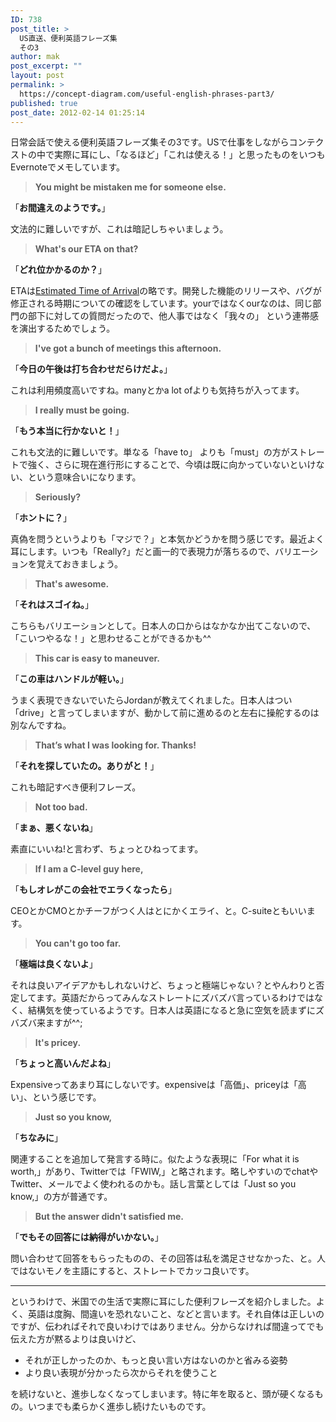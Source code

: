 ```yaml
---
ID: 738
post_title: >
  US直送、便利英語フレーズ集
  その3
author: mak
post_excerpt: ""
layout: post
permalink: >
  https://concept-diagram.com/useful-english-phrases-part3/
published: true
post_date: 2012-02-14 01:25:14
---
```

日常会話で使える便利英語フレーズ集その3です。USで仕事をしながらコンテクストの中で実際に耳にし、「なるほど」「これは使える！」と思ったものをいつもEvernoteでメモしています。
<blockquote><strong>You might be mistaken me for someone else.</strong></blockquote>
「<strong>お間違えのようです。</strong>」

文法的に難しいですが、これは暗記しちゃいましょう。
<blockquote><strong>What's our ETA on that?</strong></blockquote>
「<strong>どれ位かかるのか？</strong>」

ETAは<a href="http://en.wikipedia.org/wiki/Estimated_time_of_arrival">Estimated Time of Arrival</a>の略です。開発した機能のリリースや、バグが修正される時期についての確認をしています。yourではなくourなのは、同じ部門の部下に対しての質問だったので、他人事ではなく「我々の」 という連帯感を演出するためでしょう。
<blockquote><strong>I've got a bunch of meetings this afternoon.</strong></blockquote>
「<strong>今日の午後は打ち合わせだらけだよ。</strong>」

これは利用頻度高いですね。manyとかa lot ofよりも気持ちが入ってます。
<blockquote><strong>I really must be going.</strong></blockquote>
「<strong>もう本当に行かないと！</strong>」

これも文法的に難しいです。単なる「have to」 よりも「must」の方がストレートで強く、さらに現在進行形にすることで、今頃は既に向かっていないといけない、という意味合いになります。
<blockquote><strong>Seriously?</strong></blockquote>
「<strong>ホントに？</strong>」

真偽を問うというよりも「マジで？」と本気かどうかを問う感じです。最近よく耳にします。いつも「Really?」だと画一的で表現力が落ちるので、バリエーションを覚えておきましょう。
<blockquote><strong>That's awesome.</strong></blockquote>
「<strong>それはスゴイね。</strong>」

こちらもバリエーションとして。日本人の口からはなかなか出てこないので、「こいつやるな！」と思わせることができるかも^^
<blockquote><strong>This car is easy to maneuver.</strong></blockquote>
「<strong>この車はハンドルが軽い。</strong>」

うまく表現できないでいたらJordanが教えてくれました。日本人はつい「drive」と言ってしまいますが、動かして前に進めるのと左右に操舵するのは別なんですね。
<blockquote><strong>That’s what I was looking for. Thanks!</strong></blockquote>
「<strong>それを探していたの。ありがと！</strong>」

これも暗記すべき便利フレーズ。
<blockquote><strong>Not too bad.</strong></blockquote>
「<strong>まぁ、悪くないね</strong>」

素直にいいね!と言わず、ちょっとひねってます。
<blockquote><strong>If I am a C-level guy here,</strong></blockquote>
「<strong>もしオレがこの会社でエラくなったら</strong>」

CEOとかCMOとかチーフがつく人はとにかくエライ、と。C-suiteともいいます。
<blockquote><strong>You can't go too far.</strong></blockquote>
「<strong>極端は良くないよ</strong>」

それは良いアイデアかもしれないけど、ちょっと極端じゃない？とやんわりと否定してます。英語だからってみんなストレートにズバズバ言っているわけではなく、結構気を使っているようです。日本人は英語になると急に空気を読まずにズバズバ来ますが^^;
<blockquote><strong>It's pricey.</strong></blockquote>
「<strong>ちょっと高いんだよね</strong>」

Expensiveってあまり耳にしないです。expensiveは「高価」、priceyは「高い」、という感じです。
<blockquote><strong>Just so you know,</strong></blockquote>
「<strong>ちなみに</strong>」

関連することを追加して発言する時に。似たような表現に「For what it is worth,」があり、Twitterでは「FWIW,」と略されます。略しやすいのでchatやTwitter、メールでよく使われるのかも。話し言葉としては「Just so you know,」の方が普通です。
<blockquote><strong>But the answer didn't satisfied me.</strong></blockquote>
「<strong>でもその回答には納得がいかない。</strong>」

問い合わせて回答をもらったものの、その回答は私を満足させなかった、と。人ではないモノを主語にすると、ストレートでカッコ良いです。

<hr />

というわけで、米国での生活で実際に耳にした便利フレーズを紹介しました。よく、英語は度胸、間違いを恐れないこと、などと言います。それ自体は正しいのですが、伝わればそれで良いわけではありません。分からなければ間違ってでも伝えた方が黙るよりは良いけど、
<ul>
 	<li>それが正しかったのか、もっと良い言い方はないのかと省みる姿勢</li>
 	<li>より良い表現が分かったら次からそれを使うこと</li>
</ul>
を続けないと、進歩しなくなってしまいます。特に年を取ると、頭が硬くなるもの。いつまでも柔らかく進歩し続けたいものです。